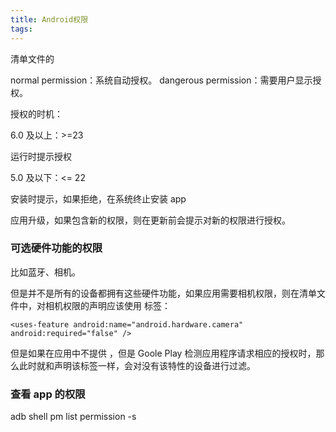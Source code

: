 ```yaml
---
title: Android权限
tags:
---
```


清单文件的 

normal permission：系统自动授权。
dangerous permission：需要用户显示授权。


授权的时机：

6.0 及以上：>=23

运行时提示授权


5.0 及以下：<= 22

安装时提示，如果拒绝，在系统终止安装 app

应用升级，如果包含新的权限，则在更新前会提示对新的权限进行授权。


### 可选硬件功能的权限


比如蓝牙、相机。

但是并不是所有的设备都拥有这些硬件功能，如果应用需要相机权限，则在清单文件中，对相机权限的声明应该使用 <uses-feature> 标签：


```
<uses-feature android:name="android.hardware.camera" android:required="false" />
```

但是如果在应用中不提供 <uses-feature>，但是 Goole Play 检测应用程序请求相应的授权时，那么此时就和声明该标签一样，会对没有该特性的设备进行过滤。


### 查看 app 的权限

adb shell pm list permission -s